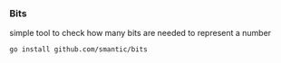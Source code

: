 ### Bits 

simple tool to check how many bits are needed to represent a number


```
go install github.com/smantic/bits
```
